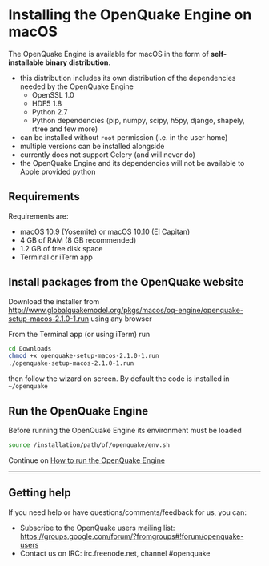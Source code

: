 # Installing the OpenQuake Engine on macOS

The OpenQuake Engine is available for macOS in the form of **self-installable binary distribution**.

- this distribution includes its own distribution of the dependencies needed by the OpenQuake Engine
    - OpenSSL 1.0
    - HDF5 1.8
    - Python 2.7
    - Python dependencies (pip, numpy, scipy, h5py, django, shapely, rtree and few more)
- can be installed without `root` permission (i.e. in the user home)
- multiple versions can be installed alongside
- currently does not support Celery (and will never do)
- the OpenQuake Engine and its dependencies will not be available to Apple provided python

## Requirements

Requirements are:

- macOS 10.9 (Yosemite) or macOS 10.10 (El Capitan)
- 4 GB of RAM (8 GB recommended)
- 1.2 GB of free disk space
- Terminal or iTerm app

## Install packages from the OpenQuake website

Download the installer from http://www.globalquakemodel.org/pkgs/macos/oq-engine/openquake-setup-macos-2.1.0-1.run using any browser

From the Terminal app (or using iTerm) run

```bash
cd Downloads
chmod +x openquake-setup-macos-2.1.0-1.run
./openquake-setup-macos-2.1.0-1.run
```
then follow the wizard on screen. By default the code is installed in `~/openquake`

## Run the OpenQuake Engine

Before running the OpenQuake Engine its environment must be loaded

```bash
source /installation/path/of/openquake/env.sh
```

Continue on [How to run the OpenQuake Engine](../running/unix.md)

***

## Getting help
If you need help or have questions/comments/feedback for us, you can:
  * Subscribe to the OpenQuake users mailing list: https://groups.google.com/forum/?fromgroups#!forum/openquake-users
  * Contact us on IRC: irc.freenode.net, channel #openquake
